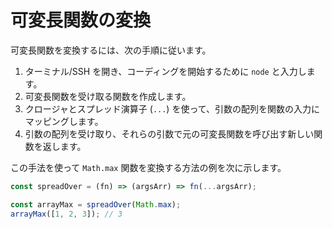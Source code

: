 # 可変長関数の変換

可変長関数を変換するには、次の手順に従います。

1. ターミナル/SSH を開き、コーディングを開始するために `node` と入力します。
2. 可変長関数を受け取る関数を作成します。
3. クロージャとスプレッド演算子 (`...`) を使って、引数の配列を関数の入力にマッピングします。
4. 引数の配列を受け取り、それらの引数で元の可変長関数を呼び出す新しい関数を返します。

この手法を使って `Math.max` 関数を変換する方法の例を次に示します。

```js
const spreadOver = (fn) => (argsArr) => fn(...argsArr);

const arrayMax = spreadOver(Math.max);
arrayMax([1, 2, 3]); // 3
```
